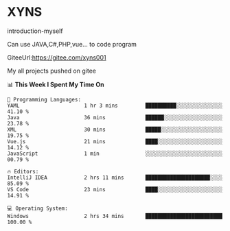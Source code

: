 # XYNS
introduction-myself

Can use JAVA,C#,PHP,vue... to code program

GiteeUrl:https://gitee.com/xyns001

My all projects pushed on gitee

<!--START_SECTION:waka-->
📊 **This Week I Spent My Time On** 

```text
💬 Programming Languages: 
YAML                     1 hr 3 mins         ██████████░░░░░░░░░░░░░░░   41.10 % 
Java                     36 mins             ██████░░░░░░░░░░░░░░░░░░░   23.78 % 
XML                      30 mins             █████░░░░░░░░░░░░░░░░░░░░   19.75 % 
Vue.js                   21 mins             ████░░░░░░░░░░░░░░░░░░░░░   14.12 % 
JavaScript               1 min               ░░░░░░░░░░░░░░░░░░░░░░░░░   00.79 % 

🔥 Editors: 
IntelliJ IDEA            2 hrs 11 mins       █████████████████████░░░░   85.09 % 
VS Code                  23 mins             ████░░░░░░░░░░░░░░░░░░░░░   14.91 % 

💻 Operating System: 
Windows                  2 hrs 34 mins       █████████████████████████   100.00 % 
```


<!--END_SECTION:waka-->
